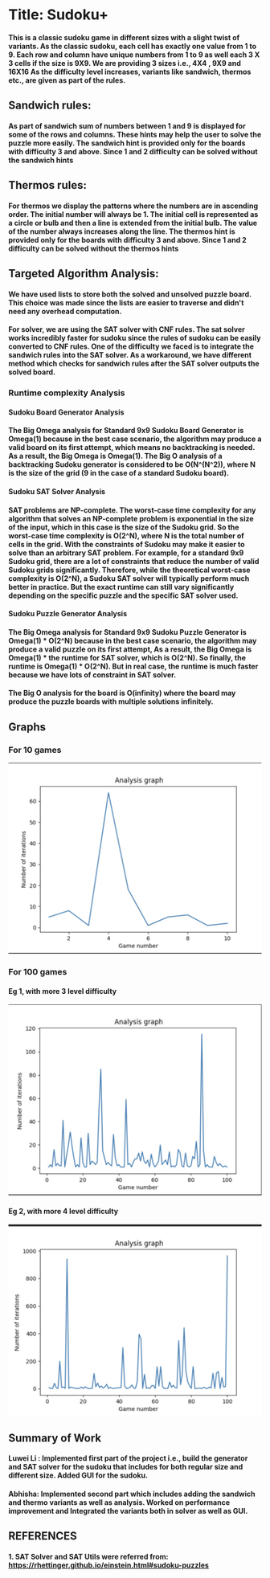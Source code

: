 # Title: Sudoku+
 
#### This is a classic sudoku game in different sizes with a slight twist of variants. As the classic sudoku, each cell has exactly one value from 1 to 9. Each row and column have unique numbers from 1 to 9 as well each 3 X 3 cells if the size is 9X9. We are providing 3 sizes i.e., 4X4 , 9X9 and 16X16 As the difficulty level increases, variants like sandwich, thermos etc., are given as part of the rules. 


## Sandwich rules:
#### As part of sandwich sum of numbers between 1 and 9 is displayed for some of the rows and columns. These hints may help the user to solve the puzzle more easily. The sandwich hint is provided only for the boards with difficulty 3 and above. Since 1 and 2 difficulty can be solved without the sandwich hints


## Thermos rules:
#### For thermos we display the patterns where the numbers are in ascending order. The initial number will always be 1. The initial cell is represented as a circle or bulb and then a line is extended from the initial bulb. The value of the number always increases along the line. The thermos hint is provided only for the boards with difficulty 3 and above. Since 1 and 2 difficulty can be solved without the thermos hints

## Targeted Algorithm Analysis:

#### We have used lists to store both the solved and unsolved puzzle board. This choice was made since the lists are easier to traverse and didn't need any overhead computation.

#### For solver, we are using the SAT solver with CNF rules. The sat solver works incredibly faster for sudoku since the rules of sudoku can be easily converted to CNF rules. One of the difficulty we faced is to integrate the sandwich rules into the SAT solver. As a workaround, we have different method which checks for sandwich rules after the SAT solver outputs the solved board. 


### Runtime complexity Analysis

#### Sudoku Board Generator Analysis

#### The Big Omega analysis for Standard 9x9 Sudoku Board Generator is Omega(1) because in the best case scenario, the algorithm may produce a valid board on its first attempt, which means no backtracking is needed. As a result, the Big Omega is Omega(1). The Big O analysis of a backtracking Sudoku generator is considered to be O(N^(N^2)), where N is the size of the grid (9 in the case of a standard Sudoku board).

#### Sudoku SAT Solver Analysis

#### SAT problems are NP-complete. The worst-case time complexity for any algorithm that solves an NP-complete problem is exponential in the size of the input, which in this case is the size of the Sudoku grid. So the worst-case time complexity is O(2^N), where N is the total number of cells in the grid. With the constraints of Sudoku may make it easier to solve than an arbitrary SAT problem. For example, for a standard 9x9 Sudoku grid, there are a lot of constraints that reduce the number of valid Sudoku grids significantly. Therefore, while the theoretical worst-case complexity is O(2^N), a Sudoku SAT solver will typically perform much better in practice. But the exact runtime can still vary significantly depending on the specific puzzle and the specific SAT solver used.

#### Sudoku Puzzle Generator Analysis

#### The Big Omega analysis for Standard 9x9 Sudoku Puzzle Generator is Omega(1) * O(2^N) because in the best case scenario, the algorithm may produce a valid puzzle on its first attempt, As a result, the Big Omega is Omega(1) * the runtime for SAT solver, which is O(2^N). So finally, the runtime is Omega(1) * O(2^N). But in real case, the runtime is much faster because we have lots of constraint in SAT solver. 

#### The Big O analysis for the board is O(infinity) where the board may produce the puzzle boards with multiple solutions infinitely.

## Graphs
### For 10 games
 ![Test-10.jpg](Test-10.jpg)

### For 100 games
#### Eg 1, with more 3 level difficulty
![Test-100.jpg](Test-100.jpg)

#### Eg 2, with more 4 level difficulty
![Test-100-with max 4.jpg](Test-100-with%20max%204.jpg)


## Summary of Work
#### Luwei Li : Implemented first part of the project i.e., build the generator and SAT solver for the sudoku that includes for both regular size and different size. Added GUI for the sudoku. 

#### Abhisha: Implemented second part which includes adding the sandwich and thermo variants as well as analysis. Worked on performance improvement and Integrated the variants both in solver as well as GUI.

## REFERENCES
#### 1. SAT Solver and SAT Utils were referred from: https://rhettinger.github.io/einstein.html#sudoku-puzzles



